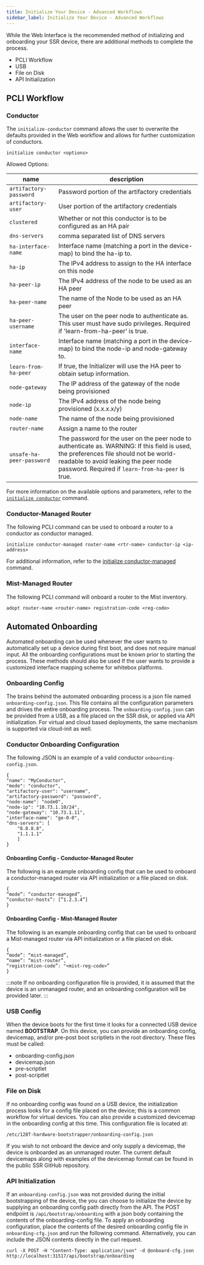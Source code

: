 ```yaml
---
title: Initialize Your Device - Advanced Workflows
sidebar_label: Initialize Your Device - Advanced Workflows
---
```


While the Web Interface is the recommended method of initializing and onboarding your SSR device, there are additional methods to complete the process.

- PCLI Workflow
- USB
- File on Disk
- API Initialization


## PCLI Workflow

### Conductor

The `initialize-conductor` command allows the user to overwrite the defaults provided in the Web workflow and allows for further customization of conductors.

`initialize conductor <options>`

Allowed Options:

| name | description |
| ---- | ----------- |
| `artifactory-password` | Password portion of the artifactory credentials |
| `artifactory-user` | User portion of the artifactory credentials |
| `clustered` | Whether or not this conductor is to be configured as an HA pair |
| `dns-servers` | comma separated list of DNS servers |
| `ha-interface-name` | Interface name (matching a port in the device-map) to bind the ha-ip to. |
| `ha-ip` | The IPv4 address to assign to the HA interface on this node |
| `ha-peer-ip` | The IPv4 address of the node to be used as an HA peer |
| `ha-peer-name` | The name of the Node to be used as an HA peer |
| `ha-peer-username` | The user on the peer node to authenticate as. This user must have sudo privileges. Required if &#x27;learn-from-ha-peer&#x27; is true. |
| `interface-name` | Interface name (matching a port in the device-map) to bind the node-ip and node-gateway to. |
| `learn-from-ha-peer` | If true, the Initializer will use the HA peer to obtain setup information. |
| `node-gateway` | The IP address of the gateway of the node being provisioned |
| `node-ip` | The IPv4 address of the node being provisioned (x.x.x.x/y) |
| `node-name` | The name of the node being provisioned |
| `router-name` | Assign a name to the router |
| `unsafe-ha-peer-password` | The password for the user on the peer node to authenticate as. WARNING: If this field is used, the preferences file should not be world-readable to avoid leaking the peer node password. Required if `learn-from-ha-peer` is true. |

For more information on the available options and parameters, refer to the [`initialize conductor`](cli_reference.md#initialize-conductor) command.

### Conductor-Managed Router

The following PCLI command can be used to onboard a router to a conductor as conductor managed.

`initialize conductor-managed router-name <rtr-name> conductor-ip <ip-address>`

For additional information, refer to the [initialize conductor-managed](cli_reference.md#initialize-conductor-managed) command.

### Mist-Managed Router

The following PCLI command will onboard a router to the Mist inventory.

`adopt router-name <router-name> registration-code <reg-code>`

## Automated Onboarding

Automated onboarding can be used whenever the user wants to automatically set up a device during first boot, and does not require manual input. All the onboarding configurations must be known prior to starting the process. These methods should also be used If the user wants to provide a customized interface mapping scheme for whitebox platforms.

### Onboarding Config

The brains behind the automated onboarding process is a json file named `onboarding-config.json`. This file contains all the configuration parameters and drives the entire onboarding process. The `onboarding-config.json` can be provided from a USB, as a file placed on the SSR disk, or applied via API initialization. For virtual and cloud based deployments, the same mechanism is supported via cloud-init as well.

### Conductor Onboarding Configuration

The following JSON is an example of a valid conductor `onboarding-config.json`. 

```
{
"name": "MyConductor",
"mode": "conductor",
"artifactory-user": "username",
"artifactory-password": "password",
"node-name": "node0",
"node-ip": "10.73.1.10/24",
"node-gateway": "10.73.1.11",
"interface-name": "ge-0-0",
"dns-servers": [
	"8.8.8.8",
	"1.1.1.1"
	]
}
```

#### Onboarding Config - Conductor-Managed Router

The following is an example onboarding config that can be used to onboard a conductor-managed router via API initialization or a file placed on disk. 
```
{ 
“mode”: “conductor-managed”, 
“conductor-hosts”: [“1.2.3.4”] 
} 
```

#### Onboarding Config - Mist-Managed Router

The following is an example onboarding config that can be used to onboard a Mist-managed router via API initialization or a file placed on disk.
```
{
“mode”: “mist-managed”,
“name”: “mist-router”,
“registration-code”: "<mist-reg-code>”
}
```

:::note
If no onboarding configuration file is provided, it is assumed that the device is an unmanaged router, and an onboarding configuration will be provided later.
:::

### USB Config

When the device boots for the first time it looks for a connected USB device named **BOOTSTRAP**. On this device, you can provide an onboarding config, devicemap, and/or pre-post boot scriptlets in the root directory. These files must be called:

- onboarding-config.json
- devicemap.json
- pre-scriptlet
- post-scriptlet

### File on Disk

If no onboarding config was found on a USB device, the initialization process looks for a config file placed on the device; this is a common workflow for virtual devices. You can also provide a customized devicemap in the onboarding config at this time. This configuration file is located at:

`/etc/128T-hardware-bootstrapper/onboarding-config.json`

If you wish to not onboard the device and only supply a devicemap, the device is onboarded as an unmanaged router. The current default devicemaps along with examples of the devicemap format can be found in the public SSR GitHub repository.

### API Initialization

If an `onboarding-config.json` was not provided during the initial bootstrapping of the device, the you can choose to initialize the device by supplying an onboarding config path directly from the API. The POST endpoint is `/api/bootstrap/onboarding` with a json body containing the contents of the onboarding-config file. To apply an onboarding configuration, place the contents of the desired onboarding config file in `onboarding-cfg.json` and run the following command. Alternatively, you can include the JSON contents directly in the curl request.

```
curl -X POST -H "Content-Type: application/json" -d @onboard-cfg.json http://localhost:31517/api/bootstrap/onboarding
```






